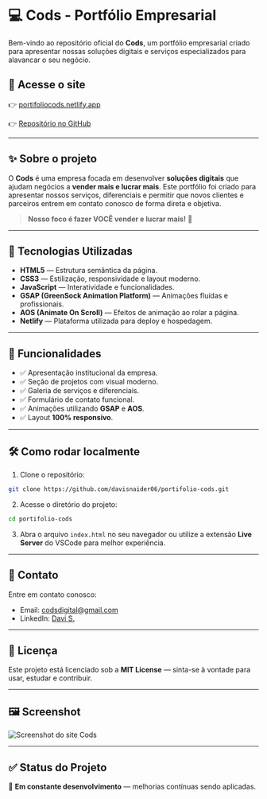 # 💻 Cods - Portfólio Empresarial

Bem-vindo ao repositório oficial do **Cods**, um portfólio empresarial criado para apresentar nossas soluções digitais e serviços especializados para alavancar o seu negócio.

## 🔗 Acesse o site

👉 [portifoliocods.netlify.app](https://portifoliocods.netlify.app/)

👉 [Repositório no GitHub](https://github.com/davisnaider06/portifolio-cods)

---

## ✨ Sobre o projeto

O **Cods** é uma empresa focada em desenvolver **soluções digitais** que ajudam negócios a **vender mais e lucrar mais**. Este portfólio foi criado para apresentar nossos serviços, diferenciais e permitir que novos clientes e parceiros entrem em contato conosco de forma direta e objetiva.

> **Nosso foco é fazer VOCÊ vender e lucrar mais!** 🚀

---

## 🚀 Tecnologias Utilizadas

* **HTML5** — Estrutura semântica da página.
* **CSS3** — Estilização, responsividade e layout moderno.
* **JavaScript** — Interatividade e funcionalidades.
* **GSAP (GreenSock Animation Platform)** — Animações fluídas e profissionais.
* **AOS (Animate On Scroll)** — Efeitos de animação ao rolar a página.
* **Netlify** — Plataforma utilizada para deploy e hospedagem.

---

## 🎯 Funcionalidades

* ✅ Apresentação institucional da empresa.
* ✅ Seção de projetos com visual moderno.
* ✅ Galeria de serviços e diferenciais.
* ✅ Formulário de contato funcional.
* ✅ Animações utilizando **GSAP** e **AOS**.
* ✅ Layout **100% responsivo**.

---

## 🛠️ Como rodar localmente

1. Clone o repositório:

```bash
git clone https://github.com/davisnaider06/portifolio-cods.git
```

2. Acesse o diretório do projeto:

```bash
cd portifolio-cods
```

3. Abra o arquivo `index.html` no seu navegador ou utilize a extensão **Live Server** do VSCode para melhor experiência.

---

## 📩 Contato

Entre em contato conosco:

* Email: [codsdigital@gmail.com](mailto:codsdigital@gmail.com)
* LinkedIn: [Davi S.](https://www.linkedin.com/in/davi-s-a7a99432b/)

---

## 📄 Licença

Este projeto está licenciado sob a **MIT License** — sinta-se à vontade para usar, estudar e contribuir.

---

## 🖼️ Screenshot

![Screenshot do site Cods](./screenshot.png)

---

## ✅ Status do Projeto

🚀 **Em constante desenvolvimento** — melhorias contínuas sendo aplicadas.

